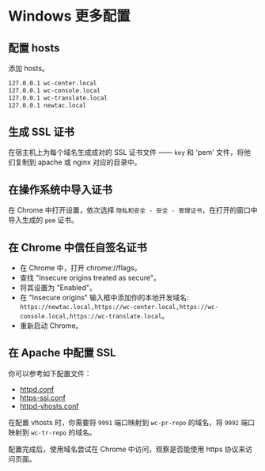 # Windows 更多配置

## 配置 hosts

添加 hosts。

```txt
127.0.0.1 wc-center.local
127.0.0.1 wc-console.local
127.0.0.1 wc-translate.local
127.0.0.1 newtac.local
```

## 生成 SSL 证书

在宿主机上为每个域名生成成对的 SSL 证书文件 —— `key` 和 'pem' 文件，将他们复制到 apache 或 nginx 对应的目录中。

## 在操作系统中导入证书

在 Chrome 中打开设置，依次选择 `隐私和安全 - 安全 - 管理证书`，在打开的窗口中导入生成的 `pem` 证书。

## 在 Chrome 中信任自签名证书

+ 在 Chrome 中，打开 chrome://flags。
+ 查找 "Insecure origins treated as secure"。
+ 将其设置为 "Enabled"。
+ 在 "Insecure origins" 输入框中添加你的本地开发域名: `https://newtac.local,https://wc-center.local,https://wc-console.local,https://wc-translate.local`。
+ 重新启动 Chrome。

## 在 Apache 中配置 SSL

你可以参考如下配置文件：

+ [httpd.conf](https://github.com/wordcube-inc/wc-pr-api-docker/blob/0d7a1db309f0f2650b22df2ec36dae2d98dd72f8/apache/httpd.conf)
+ [https-ssl.conf](https://github.com/wordcube-inc/wc-pr-api-docker/blob/0d7a1db309f0f2650b22df2ec36dae2d98dd72f8/apache/httpd-ssl.conf)
+ [httpd-vhosts.conf](https://github.com/wordcube-inc/wc-pr-api-docker/blob/0d7a1db309f0f2650b22df2ec36dae2d98dd72f8/apache/httpd-vhosts.conf)

在配置 vhosts 时，你需要将 `9991` 端口映射到 `wc-pr-repo` 的域名，将 `9992` 端口映射到 `wc-tr-repo` 的域名。

配置完成后，使用域名尝试在 Chrome 中访问，观察是否能使用 https 协议来访问页面。
